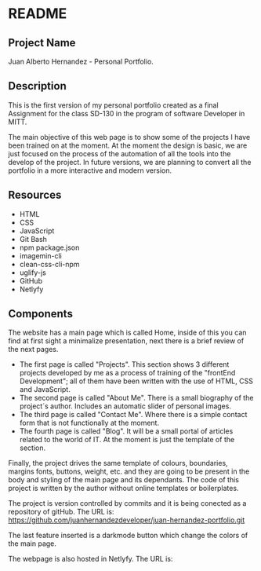 # README

## Project Name
Juan Alberto Hernandez - Personal Portfolio.

## Description
This is the first version of my personal portfolio created as a final Assignment for the class SD-130 in the program of software Developer in MITT.

The main objective of this web page is to show some of the projects I have been trained on at the moment. At the moment the design is basic, we are just focused on the process of the automation of all the tools into the develop of the project. In future versions, we are planning to convert all the portfolio in a more interactive and modern version.

## Resources
- HTML
- CSS
- JavaScript
- Git Bash
- npm package.json
- imagemin-cli
- clean-css-cli-npm
- uglify-js
- GitHub 
- Netlyfy

## Components
The website has a main page which is called Home, inside of this you can find at first sight a minimalize presentation, next there is a brief review of the next pages. 

- The first page is called "Projects". This section shows 3 different projects developed by me as a process of training of the "frontEnd Development"; all of them have been written with the use of HTML, CSS and JavaScript.
- The second page is called "About Me". There is a small biography of the project´s author. Includes an automatic slider of personal images.
- The third page is called "Contact Me". Where there is a simple contact form that is not functionally at the moment.
- The fourth page is called "Blog". It will be a small portal of articles related to the world of IT. At the moment is just the template of the section.

Finally, the project drives the same template of colours, boundaries, margins fonts, buttons, weight, etc. and they are going to be present in the body and styling of the main page and its dependants. The code of this project is written by the author without online templates or boilerplates.

The project is version controlled by commits and it is being conected as a repository of gitHub. The URL is: https://github.com/juanhernandezdeveloper/juan-hernandez-portfolio.git

The last feature inserted is a darkmode button which change the colors of the main page.

The webpage is also hosted in Netlyfy. The URL is: 










